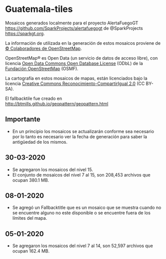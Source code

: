 # Guatemala-tiles
Mosaicos generados localmente para el proyecto AlertaFuegoGT https://github.com/SparkProjects/alertafuegogt de @SparkProjects https://sparkgt.org.

La información de utilizada en la generación de estos mosaicos proviene de [© Colaboradores de OpenStreetMap](https://www.openstreetmap.org/copyright).

OpenStreetMap® es Open Data (un servicio de datos de acceso libre), con licencia [Open Data Commons Open Database License](https://opendatacommons.org/licenses/odbl/) (ODbL) de la [Fundación OpenStreetMap](https://osmfoundation.org/) (OSMF).

La cartografía en estos mosaicos de mapas, están licenciados bajo la licencia [Creative Commons Reconocimiento-CompartirIgual 2.0](https://creativecommons.org/licenses/by-sa/2.0/) (CC BY-SA).

El fallbacktile fue creado en http://btmills.github.io/geopattern/geopattern.html

## Importante
- En un principio los mosaicos se actualizarán conforme sea necesario por lo tanto es necesario ver la fecha de generación para saber la antigüedad de los mismos.

## 30-03-2020
- Se agregaron los mosaicos del nivel 15.
- El conjunto de mosaicos del nivel 7 al 15, son 208,453 archivos que ocupan 380.1 MB.

## 08-01-2020
- Se agregó un Fallbacktitle que es un mosaico que se muestra cuando no se encuentre alguno no este disponible o se encuentre fuera de los límites del mapa.

## 05-01-2020
- Se agregaron los mosaicos del nivel 7 al 14, son 52,597 archivos que ocupan 162.4 MB.
